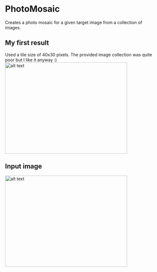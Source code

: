 # PhotoMosaic

Creates a photo mosaic for a given target image from a collection of images.

## My first result
Used a tile size of 40x30 pixels. The provided image collection was quite poor but I like it anyway :)
<img src="https://github.com/jenshadlich/PhotoMosaic/blob/master/data/first_mosaic_result_400x300.png" alt="alt text" width="400" height="300">

## Input image
<img src="https://github.com/jenshadlich/PhotoMosaic/blob/master/data/first_mosaic_input_400x300.png" alt="alt text" width="400" height="300">

